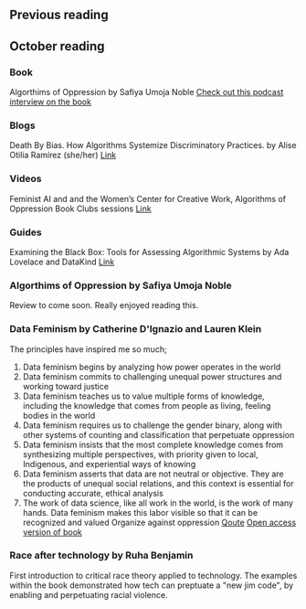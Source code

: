 
## Previous reading

## October reading 

### Book
Algorthims of Oppression by Safiya Umoja Noble 
[Check out this podcast interview on the book](https://open.spotify.com/episode/5okBVDH53wdr7TAwVuodPg?si=N8udFJ0MSRSOEiMbRODOHA)

### Blogs
Death By Bias. How Algorithms Systemize Discriminatory Practices. by Alise Otilia Ramírez (she/her)
[Link](https://medium.com/swlh/death-by-bias-how-algorithms-systemize-discriminatory-practices-752c60d378f1)

### Videos
Feminist AI and and the Women’s Center for Creative Work, Algorithms of Oppression Book Clubs sessions 
[Link](https://www.crowdcast.io/e/algorithmsofopressionintr/register)

### Guides 
Examining the Black Box: Tools for Assessing Algorithmic Systems by Ada Lovelace and DataKind 
[Link](https://www.adalovelaceinstitute.org/examining-the-black-box-tools-for-assessing-algorithmic-systems/)

### Algorthims of Oppression by Safiya Umoja Noble 
Review to come soon. Really enjoyed reading this. 

### Data Feminism by Catherine D'Ignazio and Lauren Klein
The principles have inspired me so much; 
1. Data feminism begins by analyzing how power operates in the world
2. Data feminism commits to challenging unequal power structures and working toward justice
3. Data feminism teaches us to value multiple forms of knowledge, including the knowledge that comes from people as living, feeling bodies in the world
4. Data feminism requires us to challenge the gender binary, along with other systems of counting and classification that perpetuate oppression
5. Data feminism insists that the most complete knowledge comes from synthesizing multiple perspectives, with priority given to local, Indigenous, and experiential ways of knowing
6. Data feminism asserts that data are not neutral or objective. They are the products of unequal social relations, and this context is essential for conducting accurate, ethical analysis
7. The work of data science, like all work in the world, is the work of many hands. Data feminism makes this labor visible so that it can be recognized and valued
Organize against oppression
[Qoute](https://journals.sagepub.com/doi/10.1177/2053951720942544)
[Open access version of book](https://data-feminism.mitpress.mit.edu/)

### Race after technology by Ruha Benjamin
First introduction to critical race theory applied to technology. The examples within the book demonstrated how tech can preptuate a "new jim code", by enabling and perpetuating racial violence. 
